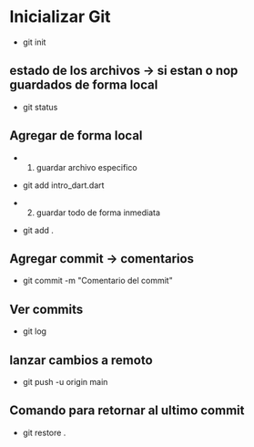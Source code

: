 # Inicializar Git 
- git init 

## estado de los archivos -> si estan o nop guardados de forma local
- git status

## Agregar de forma local
- 1. guardar archivo especifico
- git add intro_dart.dart

- 2. guardar todo de forma inmediata
- git add . 


## Agregar commit -> comentarios 
- git commit -m "Comentario del commit"


## Ver commits
- git log
  
## lanzar cambios a remoto
- git push -u origin main

## Comando para retornar al ultimo commit 
- git restore .

